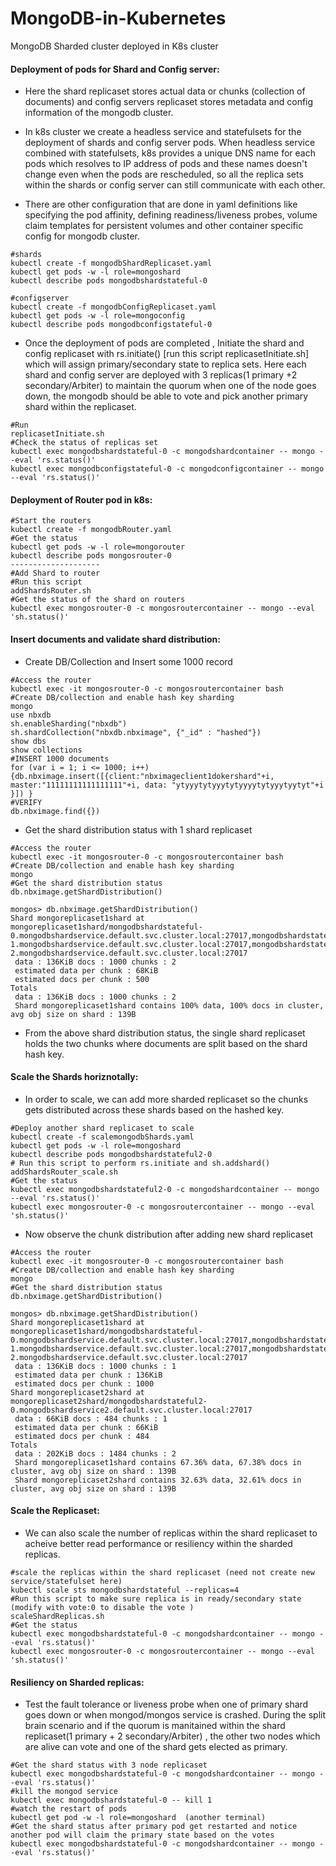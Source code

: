 # MongoDB-in-Kubernetes
MongoDB Sharded cluster deployed in K8s cluster

#### Deployment of pods for Shard and Config server:

- Here the shard replicaset stores actual data or chunks (collection of documents) and config servers replicaset stores metadata and config information of the mongodb cluster. 

- In k8s cluster we create a headless service and statefulsets for the deployment of shards and config server pods. When headless service combined with statefulsets, k8s provides a unique DNS name for each pods which resolves to IP address of pods and these names doesn't  change even when the pods are rescheduled, so all the replica sets within the shards or config server can still communicate with each other.  

- There are other configuration that are done in yaml definitions like specifying the pod affinity, defining readiness/liveness probes, volume claim templates for persistent volumes and other container specific config for mongodb cluster. 

```
#shards
kubectl create -f mongodbShardReplicaset.yaml
kubectl get pods -w -l role=mongoshard
kubectl describe pods mongodbshardstateful-0
 
#configserver
kubectl create -f mongodbConfigReplicaset.yaml
kubectl get pods -w -l role=mongoconfig
kubectl describe pods mongodbconfigstateful-0
```

- Once the deployment of pods are completed , Initiate the shard and config replicaset with rs.initiate() [run this script replicasetInitiate.sh] which will assign primary/secondary state to replica sets. Here each shard and config server are deployed with 3 replicas(1 primary +2 secondary/Arbiter) to maintain the quorum when one of the node goes down, the mongodb should be able to vote and pick another primary shard within the replicaset. 

```
#Run
replicasetInitiate.sh 
#Check the status of replicas set
kubectl exec mongodbshardstateful-0 -c mongodshardcontainer -- mongo --eval 'rs.status()' 
kubectl exec mongodbconfigstateful-0 -c mongodconfigcontainer -- mongo --eval 'rs.status()'

```

#### Deployment of Router pod in k8s:

```
#Start the routers
kubectl create -f mongodbRouter.yaml
#Get the status
kubectl get pods -w -l role=mongorouter
kubectl describe pods mongosrouter-0
--------------------
#Add Shard to router
#Run this script
addShardsRouter.sh
#Get the status of the shard on routers
kubectl exec mongosrouter-0 -c mongosroutercontainer -- mongo --eval 'sh.status()'
```

#### Insert documents and validate shard distribution:
- Create DB/Collection and Insert some 1000 record

```
#Access the router
kubectl exec -it mongosrouter-0 -c mongosroutercontainer bash
#Create DB/collection and enable hash key sharding
mongo
use nbxdb
sh.enableSharding("nbxdb")
sh.shardCollection("nbxdb.nbximage", {"_id" : "hashed"})
show dbs
show collections
#INSERT 1000 documents
for (var i = 1; i <= 1000; i++) {db.nbximage.insert([{client:"nbximageclient1dokershard"+i, master:"11111111111111111"+i, data: "ytyyytytyyytytyyyytytyyytyytyt"+i }]) }
#VERIFY
db.nbximage.find({})
```

- Get the shard distribution status with 1 shard replicaset
```
#Access the router
kubectl exec -it mongosrouter-0 -c mongosroutercontainer bash
#Create DB/collection and enable hash key sharding
mongo
#Get the shard distribution status
db.nbximage.getShardDistribution()
 
mongos> db.nbximage.getShardDistribution()
Shard mongoreplicaset1shard at mongoreplicaset1shard/mongodbshardstateful-0.mongodbshardservice.default.svc.cluster.local:27017,mongodbshardstateful-1.mongodbshardservice.default.svc.cluster.local:27017,mongodbshardstateful-2.mongodbshardservice.default.svc.cluster.local:27017
 data : 136KiB docs : 1000 chunks : 2
 estimated data per chunk : 68KiB
 estimated docs per chunk : 500
Totals
 data : 136KiB docs : 1000 chunks : 2
 Shard mongoreplicaset1shard contains 100% data, 100% docs in cluster, avg obj size on shard : 139B
 ```
 - From the above shard distribution status, the single shard replicaset holds the two chunks where documents are split based on the shard hash key.
 
 
#### Scale the Shards horiznotally:
- In order to scale, we can add more sharded replicaset so the chunks gets distributed across these shards based on the hashed key.

```
#Deploy another shard replicaset to scale
kubectl create -f scalemongodbShards.yaml
kubectl get pods -w -l role=mongoshard
kubectl describe pods mongodbshardstateful2-0
# Run this script to perform rs.initiate and sh.addshard()
addShardsRouter_scale.sh
#Get the status
kubectl exec mongodbshardstateful2-0 -c mongodshardcontainer -- mongo --eval 'rs.status()'
kubectl exec mongosrouter-0 -c mongosroutercontainer -- mongo --eval 'sh.status()' 
```

- Now observe the chunk distribution after adding new shard replicaset
```
#Access the router
kubectl exec -it mongosrouter-0 -c mongosroutercontainer bash
#Create DB/collection and enable hash key sharding
mongo
#Get the shard distribution status
db.nbximage.getShardDistribution()
 
mongos> db.nbximage.getShardDistribution()
Shard mongoreplicaset1shard at mongoreplicaset1shard/mongodbshardstateful-0.mongodbshardservice.default.svc.cluster.local:27017,mongodbshardstateful-1.mongodbshardservice.default.svc.cluster.local:27017,mongodbshardstateful-2.mongodbshardservice.default.svc.cluster.local:27017
 data : 136KiB docs : 1000 chunks : 1
 estimated data per chunk : 136KiB
 estimated docs per chunk : 1000
Shard mongoreplicaset2shard at mongoreplicaset2shard/mongodbshardstateful2-0.mongodbshardservice2.default.svc.cluster.local:27017
 data : 66KiB docs : 484 chunks : 1
 estimated data per chunk : 66KiB
 estimated docs per chunk : 484
Totals
 data : 202KiB docs : 1484 chunks : 2
 Shard mongoreplicaset1shard contains 67.36% data, 67.38% docs in cluster, avg obj size on shard : 139B
 Shard mongoreplicaset2shard contains 32.63% data, 32.61% docs in cluster, avg obj size on shard : 139B
 ```
 
 #### Scale the Replicaset:
 - We can also scale the number of replicas within the shard replicaset to acheive better read performance or resiliency within the sharded replicas.
 ```
 #scale the replicas within the shard replicaset (need not create new service/statefulset here)
kubectl scale sts mongodbshardstateful --replicas=4
#Run this script to make sure replica is in ready/secondary state (modify with vote:0 to disable the vote )
scaleShardReplicas.sh
#Get the status
kubectl exec mongodbshardstateful-0 -c mongodshardcontainer -- mongo --eval 'rs.status()'
kubectl exec mongosrouter-0 -c mongosroutercontainer -- mongo --eval 'sh.status()'
```

#### Resiliency on Sharded replicas:
- Test the fault tolerance or liveness probe when one of primary shard goes down or when mongod/mongos service is crashed. During the split brain scenario and if the quorum is manitained within the shard replicaset(1 primary + 2 secondary/Arbiter) , the other two nodes which are alive can vote and one of the shard gets elected as primary.

```
#Get the shard status with 3 node replicaset
kubectl exec mongodbshardstateful-0 -c mongodshardcontainer -- mongo --eval 'rs.status()'
#kill the mongod service
kubectl exec mongodbshardstateful-0 -- kill 1
#watch the restart of pods
kubectl get pod -w -l role=mongoshard  (another terminal)
#Get the shard status after primary pod get restarted and notice another pod will claim the primary state based on the votes
kubectl exec mongodbshardstateful-0 -c mongodshardcontainer -- mongo --eval 'rs.status()'
```



